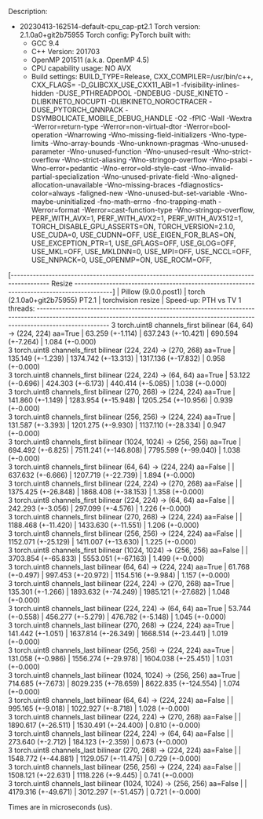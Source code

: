 Description:
- 20230413-162514-default-cpu_cap-pt2.1
Torch version: 2.1.0a0+git2b75955
Torch config: PyTorch built with:
  - GCC 9.4
  - C++ Version: 201703
  - OpenMP 201511 (a.k.a. OpenMP 4.5)
  - CPU capability usage: NO AVX
  - Build settings: BUILD_TYPE=Release, CXX_COMPILER=/usr/bin/c++, CXX_FLAGS= -D_GLIBCXX_USE_CXX11_ABI=1 -fvisibility-inlines-hidden -DUSE_PTHREADPOOL -DNDEBUG -DUSE_KINETO -DLIBKINETO_NOCUPTI -DLIBKINETO_NOROCTRACER -DUSE_PYTORCH_QNNPACK -DSYMBOLICATE_MOBILE_DEBUG_HANDLE -O2 -fPIC -Wall -Wextra -Werror=return-type -Werror=non-virtual-dtor -Werror=bool-operation -Wnarrowing -Wno-missing-field-initializers -Wno-type-limits -Wno-array-bounds -Wno-unknown-pragmas -Wno-unused-parameter -Wno-unused-function -Wno-unused-result -Wno-strict-overflow -Wno-strict-aliasing -Wno-stringop-overflow -Wno-psabi -Wno-error=pedantic -Wno-error=old-style-cast -Wno-invalid-partial-specialization -Wno-unused-private-field -Wno-aligned-allocation-unavailable -Wno-missing-braces -fdiagnostics-color=always -faligned-new -Wno-unused-but-set-variable -Wno-maybe-uninitialized -fno-math-errno -fno-trapping-math -Werror=format -Werror=cast-function-type -Wno-stringop-overflow, PERF_WITH_AVX=1, PERF_WITH_AVX2=1, PERF_WITH_AVX512=1, TORCH_DISABLE_GPU_ASSERTS=ON, TORCH_VERSION=2.1.0, USE_CUDA=0, USE_CUDNN=OFF, USE_EIGEN_FOR_BLAS=ON, USE_EXCEPTION_PTR=1, USE_GFLAGS=OFF, USE_GLOG=OFF, USE_MKL=OFF, USE_MKLDNN=0, USE_MPI=OFF, USE_NCCL=OFF, USE_NNPACK=0, USE_OPENMP=ON, USE_ROCM=OFF, 



[------------------------------------------------------------------------------------------ Resize ------------------------------------------------------------------------------------------]
                                                                                 |  Pillow (9.0.0.post1)  |  torch (2.1.0a0+git2b75955) PT2.1  |   torchvision resize   |  Speed-up: PTH vs TV
1 threads: -----------------------------------------------------------------------------------------------------------------------------------------------------------------------------------
      3 torch.uint8 channels_first bilinear (64, 64) -> (224, 224) aa=True       |    63.259 (+-1.114)    |         637.243 (+-10.421)         |   690.594 (+-7.264)    |    1.084 (+-0.000)  
      3 torch.uint8 channels_first bilinear (224, 224) -> (270, 268) aa=True     |   135.149 (+-1.239)    |        1374.742 (+-13.313)         |  1317.136 (+-17.832)   |    0.958 (+-0.000)  
      3 torch.uint8 channels_first bilinear (224, 224) -> (64, 64) aa=True       |    53.122 (+-0.696)    |         424.303 (+-6.173)          |   440.414 (+-5.085)    |    1.038 (+-0.000)  
      3 torch.uint8 channels_first bilinear (270, 268) -> (224, 224) aa=True     |   141.860 (+-1.149)    |        1283.954 (+-15.948)         |  1205.254 (+-10.956)   |    0.939 (+-0.000)  
      3 torch.uint8 channels_first bilinear (256, 256) -> (224, 224) aa=True     |   131.587 (+-3.393)    |         1201.275 (+-9.930)         |  1137.110 (+-28.334)   |    0.947 (+-0.000)  
      3 torch.uint8 channels_first bilinear (1024, 1024) -> (256, 256) aa=True   |   694.492 (+-6.825)    |        7511.241 (+-146.808)        |  7795.599 (+-99.040)   |    1.038 (+-0.000)  
      3 torch.uint8 channels_first bilinear (64, 64) -> (224, 224) aa=False      |                        |         637.632 (+-6.666)          |  1207.719 (+-22.739)   |    1.894 (+-0.000)  
      3 torch.uint8 channels_first bilinear (224, 224) -> (270, 268) aa=False    |                        |        1375.425 (+-26.848)         |  1868.408 (+-38.153)   |    1.358 (+-0.000)  
      3 torch.uint8 channels_first bilinear (224, 224) -> (64, 64) aa=False      |                        |         242.293 (+-3.056)          |   297.099 (+-4.576)    |    1.226 (+-0.000)  
      3 torch.uint8 channels_first bilinear (270, 268) -> (224, 224) aa=False    |                        |        1188.468 (+-11.420)         |  1433.630 (+-11.551)   |    1.206 (+-0.000)  
      3 torch.uint8 channels_first bilinear (256, 256) -> (224, 224) aa=False    |                        |        1152.071 (+-25.129)         |  1411.007 (+-13.630)   |    1.225 (+-0.000)  
      3 torch.uint8 channels_first bilinear (1024, 1024) -> (256, 256) aa=False  |                        |        3703.854 (+-65.833)         |  5553.051 (+-67.163)   |    1.499 (+-0.000)  
      3 torch.uint8 channels_last bilinear (64, 64) -> (224, 224) aa=True        |    61.768 (+-0.497)    |         997.453 (+-20.972)         |   1154.516 (+-9.984)   |    1.157 (+-0.000)  
      3 torch.uint8 channels_last bilinear (224, 224) -> (270, 268) aa=True      |   135.301 (+-1.266)    |        1893.632 (+-74.249)         |  1985.121 (+-27.682)   |    1.048 (+-0.000)  
      3 torch.uint8 channels_last bilinear (224, 224) -> (64, 64) aa=True        |    53.744 (+-0.558)    |         456.277 (+-5.279)          |   476.782 (+-5.148)    |    1.045 (+-0.000)  
      3 torch.uint8 channels_last bilinear (270, 268) -> (224, 224) aa=True      |   141.442 (+-1.051)    |        1637.814 (+-26.349)         |  1668.514 (+-23.441)   |    1.019 (+-0.000)  
      3 torch.uint8 channels_last bilinear (256, 256) -> (224, 224) aa=True      |   131.058 (+-0.986)    |        1556.274 (+-29.978)         |  1604.038 (+-25.451)   |    1.031 (+-0.000)  
      3 torch.uint8 channels_last bilinear (1024, 1024) -> (256, 256) aa=True    |   714.685 (+-7.673)    |        8029.235 (+-78.659)         |  8622.835 (+-124.554)  |    1.074 (+-0.000)  
      3 torch.uint8 channels_last bilinear (64, 64) -> (224, 224) aa=False       |                        |         995.165 (+-9.018)          |   1022.927 (+-8.718)   |    1.028 (+-0.000)  
      3 torch.uint8 channels_last bilinear (224, 224) -> (270, 268) aa=False     |                        |        1890.617 (+-26.511)         |  1530.491 (+-24.400)   |    0.810 (+-0.000)  
      3 torch.uint8 channels_last bilinear (224, 224) -> (64, 64) aa=False       |                        |         273.640 (+-2.712)          |   184.123 (+-2.359)    |    0.673 (+-0.000)  
      3 torch.uint8 channels_last bilinear (270, 268) -> (224, 224) aa=False     |                        |        1548.772 (+-44.881)         |  1129.057 (+-11.475)   |    0.729 (+-0.000)  
      3 torch.uint8 channels_last bilinear (256, 256) -> (224, 224) aa=False     |                        |        1508.121 (+-22.631)         |   1118.226 (+-9.445)   |    0.741 (+-0.000)  
      3 torch.uint8 channels_last bilinear (1024, 1024) -> (256, 256) aa=False   |                        |        4179.316 (+-49.671)         |  3012.297 (+-51.457)   |    0.721 (+-0.000)  

Times are in microseconds (us).
